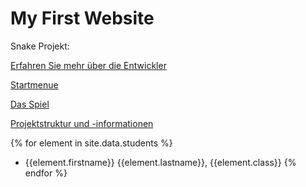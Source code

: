 # My First Website

Snake Projekt:

[Erfahren Sie mehr über die Entwickler](about_us.md)

[Startmenue](startmenue.md)

[Das Spiel](ui.md)

[Projektstruktur und -informationen](project.md)

{% for element in site.data.students %}
- {{element.firstname}} {{element.lastname}}, {{element.class}}
{% endfor %}
